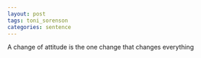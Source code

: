```yaml
---
layout: post
tags: toni_sorenson
categories: sentence
---
```


A change of attitude is the one change that changes everything